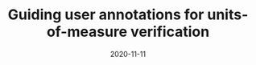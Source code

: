 ---
type: workshop
authors:
  - Dominic Orchard
  - Mistral Contrastin
  - Matthew Danish
  - Andrew Rice
title: "Guiding user annotations for units-of-measure verification"
venue: "HATRA (Human Aspecs of Types and Reasoning Assistants) 2020"
date: 2020-11-11
resource:
  type: pdf
  pdf-url: https://arxiv.org/pdf/2011.06094.pdf
---